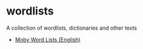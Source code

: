 # wordlists
A collection of wordlists, dictionaries and other texts

- [Moby Word Lists (English)](https://www.gutenberg.org/ebooks/3201)
